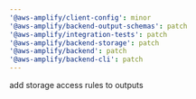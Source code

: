 ```yaml
---
'@aws-amplify/client-config': minor
'@aws-amplify/backend-output-schemas': patch
'@aws-amplify/integration-tests': patch
'@aws-amplify/backend-storage': patch
'@aws-amplify/backend': patch
'@aws-amplify/backend-cli': patch
---
```


add storage access rules to outputs
